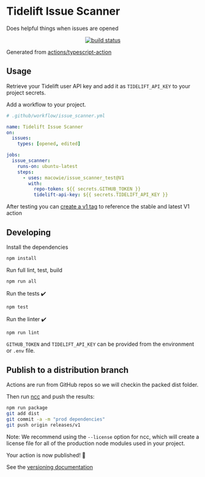 # Tidelift Issue Scanner

Does helpful things when issues are opened

<p align="center">
  <a href="https://github.com/macowie/issue_scanner_test/actions"><img alt="build status" src="https://github.com/macowie/issue_scanner_test/workflows/build-test/badge.svg"></a>
</p>

Generated from [actions/typescript-action](https://github.com/actions/typescript-action)

## Usage

Retrieve your Tidelift user API key and add it as `TIDELIFT_API_KEY` to your project secrets.

Add a workflow to your project.

```yaml
# .github/workflow/issue_scanner.yml

name: Tidelift Issue Scanner
on:
  issues:
    types: [opened, edited]

jobs:
  issue_scanner:
    runs-on: ubuntu-latest
    steps:
      - uses: macowie/issue_scanner_test@V1
        with:
          repo-token: ${{ secrets.GITHUB_TOKEN }}
          tidelift-api-key: ${{ secrets.TIDELIFT_API_KEY }}
```

After testing you can [create a v1 tag](https://github.com/actions/toolkit/blob/master/docs/action-versioning.md) to reference the stable and latest V1 action

## Developing

Install the dependencies  

```bash
npm install
```

Run full lint, test, build

```bash
npm run all
```

Run the tests :heavy_check_mark:  

```bash
npm test
```

Run the linter :heavy_check_mark:  

```bash
npm run lint
```

`GITHUB_TOKEN` and `TIDELIFT_API_KEY` can be provided from the environment or `.env` file.

## Publish to a distribution branch

Actions are run from GitHub repos so we will checkin the packed dist folder.

Then run [ncc](https://github.com/zeit/ncc) and push the results:

```bash
npm run package
git add dist
git commit -a -m "prod dependencies"
git push origin releases/v1
```

Note: We recommend using the `--license` option for ncc, which will create a license file for all of the production node modules used in your project.

Your action is now published! :rocket:

See the [versioning documentation](https://github.com/actions/toolkit/blob/master/docs/action-versioning.md)
